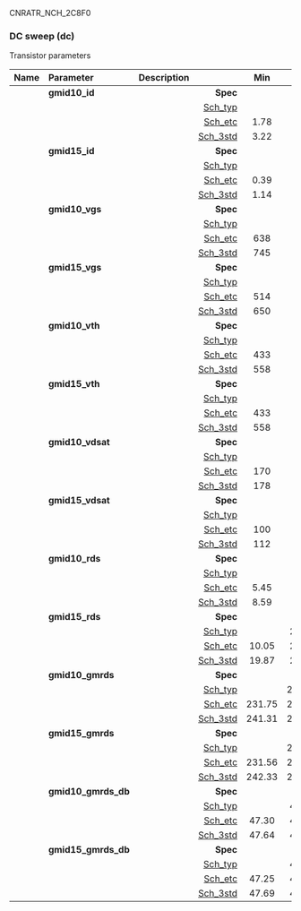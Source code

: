 CNRATR_NCH_2C8F0

### DC sweep (dc)

Transistor parameters



|**Name**|**Parameter**|**Description**| |**Min**|**Typ**|**Max**| Unit|
|:---|:---|:---|---:|:---:|:---:|:---:| ---:|
||**gmid10\_id** | | **Spec**  |  | **0.00** |  | **uA** |
| | | |<a href='results/dc_Sch_typical.html'>Sch_typ</a>| | 3.35 |  | |
| | | |<a href='results/dc_Sch_etc.html'>Sch_etc</a>|1.78 | 3.31 | 5.04 | |
| | | |<a href='results/dc_Sch_mc.html'>Sch_3std</a>|3.22 | 3.35 | 3.48 | |
||**gmid15\_id** | | **Spec**  |  | **0.00** |  | **uA** |
| | | |<a href='results/dc_Sch_typical.html'>Sch_typ</a>| | 1.20 |  | |
| | | |<a href='results/dc_Sch_etc.html'>Sch_etc</a>|0.39 | 1.11 | 1.84 | |
| | | |<a href='results/dc_Sch_mc.html'>Sch_3std</a>|1.14 | 1.20 | 1.27 | |
||**gmid10\_vgs** | | **Spec**  |  | **0** |  | **mV** |
| | | |<a href='results/dc_Sch_typical.html'>Sch_typ</a>| | 751 |  | |
| | | |<a href='results/dc_Sch_etc.html'>Sch_etc</a>|638 | 738 | 844 | |
| | | |<a href='results/dc_Sch_mc.html'>Sch_3std</a>|745 | 751 | 757 | |
||**gmid15\_vgs** | | **Spec**  |  | **0** |  | **mV** |
| | | |<a href='results/dc_Sch_typical.html'>Sch_typ</a>| | 657 |  | |
| | | |<a href='results/dc_Sch_etc.html'>Sch_etc</a>|514 | 629 | 759 | |
| | | |<a href='results/dc_Sch_mc.html'>Sch_3std</a>|650 | 657 | 664 | |
||**gmid10\_vth** | | **Spec**  |  | **0** |  | **mV** |
| | | |<a href='results/dc_Sch_typical.html'>Sch_typ</a>| | 562 |  | |
| | | |<a href='results/dc_Sch_etc.html'>Sch_etc</a>|433 | 547 | 660 | |
| | | |<a href='results/dc_Sch_mc.html'>Sch_3std</a>|558 | 562 | 566 | |
||**gmid15\_vth** | | **Spec**  |  | **0** |  | **mV** |
| | | |<a href='results/dc_Sch_typical.html'>Sch_typ</a>| | 562 |  | |
| | | |<a href='results/dc_Sch_etc.html'>Sch_etc</a>|433 | 547 | 660 | |
| | | |<a href='results/dc_Sch_mc.html'>Sch_3std</a>|558 | 562 | 566 | |
||**gmid10\_vdsat** | | **Spec**  |  | **0** |  | **mV** |
| | | |<a href='results/dc_Sch_typical.html'>Sch_typ</a>| | 181 |  | |
| | | |<a href='results/dc_Sch_etc.html'>Sch_etc</a>|170 | 178 | 190 | |
| | | |<a href='results/dc_Sch_mc.html'>Sch_3std</a>|178 | 181 | 184 | |
||**gmid15\_vdsat** | | **Spec**  |  | **0** |  | **mV** |
| | | |<a href='results/dc_Sch_typical.html'>Sch_typ</a>| | 115 |  | |
| | | |<a href='results/dc_Sch_etc.html'>Sch_etc</a>|100 | 107 | 113 | |
| | | |<a href='results/dc_Sch_mc.html'>Sch_3std</a>|112 | 115 | 117 | |
||**gmid10\_rds** | | **Spec**  |  | **0.00** |  | **MOhm** |
| | | |<a href='results/dc_Sch_typical.html'>Sch_typ</a>| | 8.79 |  | |
| | | |<a href='results/dc_Sch_etc.html'>Sch_etc</a>|5.45 | 9.26 | 15.35 | |
| | | |<a href='results/dc_Sch_mc.html'>Sch_3std</a>|8.59 | 8.78 | 8.98 | |
||**gmid15\_rds** | | **Spec**  |  | **0.00** |  | **MOhm** |
| | | |<a href='results/dc_Sch_typical.html'>Sch_typ</a>| | 20.59 |  | |
| | | |<a href='results/dc_Sch_etc.html'>Sch_etc</a>|10.05 | 23.84 | 58.00 | |
| | | |<a href='results/dc_Sch_mc.html'>Sch_3std</a>|19.87 | 20.57 | 21.26 | |
||**gmid10\_gmrds** | | **Spec**  |  | **0.00** |  | **V** |
| | | |<a href='results/dc_Sch_typical.html'>Sch_typ</a>| | 243.99 |  | |
| | | |<a href='results/dc_Sch_etc.html'>Sch_etc</a>|231.75 | 246.45 | 264.52 | |
| | | |<a href='results/dc_Sch_mc.html'>Sch_3std</a>|241.31 | 244.14 | 246.96 | |
||**gmid15\_gmrds** | | **Spec**  |  | **0.00** |  | **V** |
| | | |<a href='results/dc_Sch_typical.html'>Sch_typ</a>| | 247.25 |  | |
| | | |<a href='results/dc_Sch_etc.html'>Sch_etc</a>|231.56 | 240.28 | 248.72 | |
| | | |<a href='results/dc_Sch_mc.html'>Sch_3std</a>|242.33 | 247.51 | 252.68 | |
||**gmid10\_gmrds\_db** | | **Spec**  |  | **0.00** |  | **dB** |
| | | |<a href='results/dc_Sch_typical.html'>Sch_typ</a>| | 47.74 |  | |
| | | |<a href='results/dc_Sch_etc.html'>Sch_etc</a>|47.30 | 47.82 | 48.45 | |
| | | |<a href='results/dc_Sch_mc.html'>Sch_3std</a>|47.64 | 47.74 | 47.84 | |
||**gmid15\_gmrds\_db** | | **Spec**  |  | **0.00** |  | **dB** |
| | | |<a href='results/dc_Sch_typical.html'>Sch_typ</a>| | 47.86 |  | |
| | | |<a href='results/dc_Sch_etc.html'>Sch_etc</a>|47.25 | 47.60 | 47.91 | |
| | | |<a href='results/dc_Sch_mc.html'>Sch_3std</a>|47.69 | 47.87 | 48.05 | |

